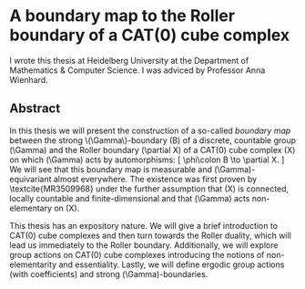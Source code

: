 A boundary map to the Roller boundary of a CAT(0) cube complex
====================================================================

I wrote this thesis at Heidelberg University at the Department of Mathematics & Computer Science. I was adviced by Professor Anna Wienhard. 

Abstract
---------

In this thesis we will present the construction of a so-called *boundary map* between the strong \\(\Gamma\\)-boundary \(B\) of a discrete, countable group \(\Gamma\) and the Roller boundary \(\partial X\) of a CAT(0) cube complex \(X\) on which \(\Gamma\) acts by automorphisms:
\[
  \phi\colon B \to \partial X.
\]
We will see that this boundary map is measurable and \(\Gamma\)-equivariant almost everywhere. The existence was first proven by \textcite{MR3509968} under the further assumption that \(X\) is connected, locally countable and finite-dimensional and that \(\Gamma\) acts non-elementary on \(X\). 

This thesis has an expository nature. We will give a brief introduction to CAT(0) cube complexes and then turn towards the Roller duality, which will lead us immediately to the Roller boundary. Additionally, we will explore group actions on CAT(0) cube complexes introducing the notions of non-elementarity and essentiality. Lastly, we will define ergodic group actions (with coefficients) and strong \(\Gamma\)-boundaries.


